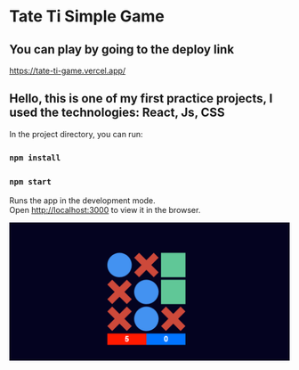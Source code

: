 # Tate Ti Simple Game

## You can play by going to the deploy link

https://tate-ti-game.vercel.app/

## Hello, this is one of my first practice projects, I used the technologies: React, Js, CSS

In the project directory, you can run:
### `npm install`
### `npm start`


Runs the app in the development mode.\
Open [http://localhost:3000](http://localhost:3000) to view it in the browser.


<img src='./src/tateti.png' alt='game' />
